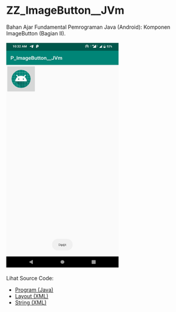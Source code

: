 # ZZ_ImageButton__JVm
Bahan Ajar Fundamental Pemrograman Java (Android): Komponen ImageButton (Bagian II).<br><br>
<img src="https://github.com/RizkyKhapidsyah/ZZ_ImageButton__JVm/blob/master/app/result/Screenshot_20191127-103238.png" height=600px width=300px><br><br>
Lihat Source Code:<br>
- <a href="https://github.com/RizkyKhapidsyah/ZZ_ImageButton__JVm/blob/master/app/src/main/java/com/rk/ib/MainActivity.java">Program (Java)</a><br>
- <a href="https://github.com/RizkyKhapidsyah/ZZ_ImageButton__JVm/blob/master/app/src/main/res/layout/activity_main.xml">Layout (XML)</a><br>
- <a href="https://github.com/RizkyKhapidsyah/ZZ_ImageButton__JVm/blob/master/app/src/main/res/values/strings.xml">String (XML)</a>
